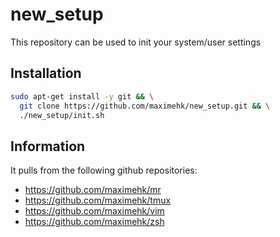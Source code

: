 # new_setup

This repository can be used to init your system/user settings

## Installation

```bash
sudo apt-get install -y git && \
  git clone https://github.com/maximehk/new_setup.git && \
  ./new_setup/init.sh
```

## Information

It pulls from the following github repositories:
  * https://github.com/maximehk/mr
  * https://github.com/maximehk/tmux
  * https://github.com/maximehk/vim
  * https://github.com/maximehk/zsh
